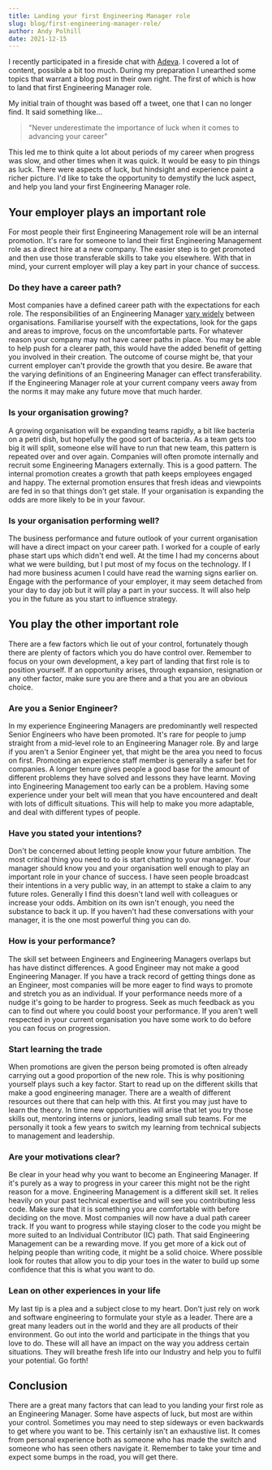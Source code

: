 ```yaml
---
title: Landing your first Engineering Manager role
slug: blog/first-engineering-manager-role/
author: Andy Polhill
date: 2021-12-15
---
```


I recently participated in a fireside chat with [Adeva](https://adevait.com/events/from-software-developer-to-engineering-manager-mastering-the-transition). I covered a lot of content, possible a bit too much. During my preparation I unearthed some topics that warrant a blog post in their own right. The first of which is how to land that first Engineering Manager role.

My initial train of thought was based off a tweet, one that I can no longer find. It said something like...

> "Never underestimate the importance of luck when it comes to advancing your career"

This led me to think quite a lot about periods of my career when progress was slow, and other times when it was quick. It would be easy to pin things as luck. There were aspects of luck, but hindsight and experience paint a richer picture. I'd like to take the opportunity to demystify the luck aspect, and help you land your first Engineering Manager role.

## Your employer plays an important role
For most people their first Engineering Management role will be an internal promotion. It's rare for someone to land their first Engineering Management role as a direct hire at a new company. The easier step is to get promoted and then use those transferable skills to take you elsewhere. With that in mind, your current employer will play a key part in your chance of success.

### Do they have a career path?
Most companies have a defined career path with the expectations for each role. The responsibilities of an Engineering Manager [vary widely](https://www.patkua.com/blog/5-engineering-manager-archetypes/) between organisations. Familiarise yourself with the expectations, look for the gaps and areas to improve, focus on the uncomfortable parts. For whatever reason your company may not have career paths in place. You may be able to help push for a clearer path, this would have the added benefit of getting you involved in their creation. The outcome of course might be, that your current employer can't provide the growth that you desire. Be aware that the varying definitions of an Engineering Manager can effect transferability. If the Engineering Manager role at your current company veers away from the norms it may make any future move that much harder.

### Is your organisation growing?
A growing organisation will be expanding teams rapidly, a bit like bacteria on a petri dish, but hopefully the good sort of bacteria. As a team gets too big it will split, someone else will have to run that new team, this pattern is repeated over and over again. Companies will often promote internally and recruit some Engineering Managers externally. This is a good pattern. The internal promotion creates a growth that path keeps employees engaged and happy. The external promotion ensures that fresh ideas and viewpoints are fed in so that things don't get stale. If your organisation is expanding the odds are more likely to be in your favour.

### Is your organisation performing well?
The business performance and future outlook of your current organisation will have a direct impact on your career path. I worked for a couple of early phase start ups which didn't end well. At the time I had my concerns about what we were building, but I put most of my focus on the technology. If I had more business acumen I could have read the warning signs earlier on. Engage with the performance of your employer, it may seem detached from your day to day job but it will play a part in your success. It will also help you in the future as you start to influence strategy.

## You play the other important role
There are a few factors which lie out of your control, fortunately though there are plenty of factors which you do have control over. Remember to focus on your own development, a key part of landing that first role is to position yourself. If an opportunity arises, through expansion, resignation or any other factor, make sure you are there and a that you are an obvious choice.

### Are you a Senior Engineer?
In my experience Engineering Managers are predominantly well respected Senior Engineers who have been promoted. It's rare for people to jump straight from a mid-level role to an Engineering Manager role. By and large if you aren't a Senior Engineer yet, that might be the area you need to focus on first. Promoting an experience staff member is generally a safer bet for companies. A longer tenure gives people a good base for the amount of different problems they have solved and lessons they have learnt. Moving into Engineering Management too early can be a problem. Having some experience under your belt will mean that you have encountered and dealt with lots of difficult situations. This will help to make you more adaptable, and deal with different types of people.

### Have you stated your intentions?
Don't be concerned about letting people know your future ambition. The most critical thing you need to do is start chatting to your manager. Your manager should know you and your organisation well enough to play an important role in your chance of success. I have seen people broadcast their intentions in a very public way, in an attempt to stake a claim to any future roles. Generally I find this doesn't land well with colleagues or increase your odds. Ambition on its own isn't enough, you need the substance to back it up. If you haven't had these conversations with your manager, it is the one most powerful thing you can do.

### How is your performance?
The skill set between Engineers and Engineering Managers overlaps but has have distinct differences. A good Engineer may not make a good Engineering Manager. If you have a track record of getting things done as an Engineer, most companies will be more eager to find ways to promote and stretch you as an individual. If your performance needs more of a nudge it's going to be harder to progress. Seek as much feedback as you can to find out where you could boost your performance. If you aren't well respected in your current organisation you have some work to do before you can focus on progression.

### Start learning the trade
When promotions are given the person being promoted is often already carrying out a good proportion of the new role. This is why positioning yourself plays such a key factor. Start to read up on the different skills that make a good engineering manager. There are a wealth of different resources out there that can help with this. At first you may just have to learn the theory. In time new opportunities will arise that let you try those skills out, mentoring interns or juniors, leading small sub teams. For me personally it took a few years to switch my learning from technical subjects to management and leadership.

### Are your motivations clear?
Be clear in your head why you want to become an Engineering Manager. If it's purely as a way to progress in your career this might not be the right reason for a move. Engineering Management is a different skill set. It relies heavily on your past technical expertise and will see you contributing less code. Make sure that it is something you are comfortable with before deciding on the move. Most companies will now have a dual path career track. If you want to progress while staying closer to the code you might be more suited to an Individual Contributor (IC) path. That said Engineering Management can be a rewarding move. If you get more of a kick out of helping people than writing code, it might be a solid choice. Where possible look for routes that allow you to dip your toes in the water to build up some confidence that this is what you want to do.

### Lean on other experiences in your life
My last tip is a plea and a subject close to my heart. Don't just rely on work and software engineering to formulate your style as a leader. There are a great many leaders out in the world and they are all products of their environment. Go out into the world and participate in the things that you love to do. These will all have an impact on the way you address certain situations. They will breathe fresh life into our Industry and help you to fulfil your potential. Go forth! 

## Conclusion
There are a great many factors that can lead to you landing your first role as an Engineering Manager. Some have aspects of luck, but most are within your control. Sometimes you may need to step sideways or even backwards to get where you want to be. This certainly isn't an exhaustive list. It comes from personal experience both as someone who has made the switch and someone who has seen others navigate it. Remember to take your time and expect some bumps in the road, you will get there.